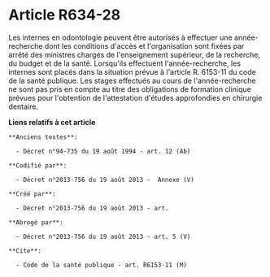 # Article R634-28

Les internes en odontologie peuvent être autorisés à effectuer une année-recherche dont les conditions d'accès et
l'organisation sont fixées par arrêté des ministres chargés de l'enseignement supérieur, de la recherche, du budget et de la
santé. Lorsqu'ils effectuent l'année-recherche, les internes sont placés dans la situation prévue à l'article R. 6153-11 du
code de la santé publique. Les stages effectués au cours de l'année-recherche ne sont pas pris en compte au titre des
obligations de formation clinique prévues pour l'obtention de l'attestation d'études approfondies en chirurgie dentaire.

**Liens relatifs à cet article**

	**Anciens textes**:

	  - Décret n°94-735 du 19 août 1994 - art. 12 (Ab)

	**Codifié par**:

	  - Décret n°2013-756 du 19 août 2013 -  Annexe (V)

	**Créé par**:

	  - Décret n°2013-756 du 19 août 2013 - art.

	**Abrogé par**:

	  - Décret n°2013-756 du 19 août 2013 - art. 5 (V)

	**Cite**:

	  - Code de la santé publique - art. R6153-11 (M)
